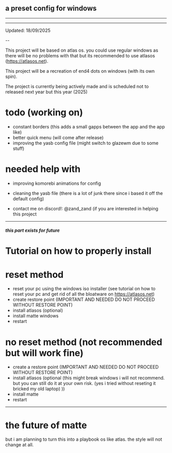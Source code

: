 ## a preset config for windows
----

---

Updated: 18/09/2025

--

This project will be based on atlas os. you could use regular windows as there will be no problems with that but its recommended to use atlasos (https://atlasos.net).

This project will be a recreation of end4 dots on windows (with its own spin).

The project is currently being actively made and is scheduled not to released next year but this year (2025)

# todo (working on)
- constant borders (this adds a small gapps between the app and the app like)
- better quick menu (will come after release)
- improving the yasb config file (might switch to glazewm due to some stuff)


# needed help with
- improving komorebi animations for config
- cleaning the yasb file (there is a lot of junk there since i based it off the default config)

- contact me on discord!: @zand_zand (if you are interested in helping this project

---
##### this part exists for future
# Tutorial on how to properly install

# reset method
- reset your pc using the windows iso installer (see tutorial on how to reset your pc and get rid of all the bloatware on https://atlasos.net)
- create restore point (IMPORTANT AND NEEDED DO NOT PROCEED WITHOUT RESTORE POINT)
- install atlasos (optional)
- install matte windows
- restart

# no reset method (not recommended but will work fine)
- create a restore point (IMPORTANT AND NEEDED DO NOT PROCEED WITHOUT RESTORE POINT)
- install atlasos (optional (this might break windows i will not recommend. but you can still do it at your own risk. (yes i tried without reseting it bricked my old laptop) ))
- install matte
- restart

----
# the future of matte

but i am planning to turn this into a playbook os like atlas. the style will not change at all.
